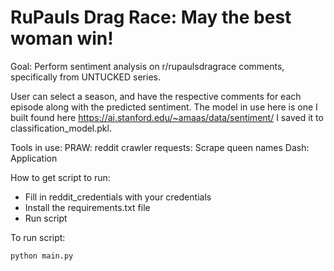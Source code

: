 # RuPauls Drag Race: May the best woman win!

Goal: Perform sentiment analysis on r/rupaulsdragrace comments, specifically from UNTUCKED series. 

User can select a season, and have the respective comments for each episode along with the predicted sentiment. The model in use here is one I built found here https://ai.stanford.edu/~amaas/data/sentiment/ I saved it to classification_model.pkl. 

Tools in use:
PRAW: reddit crawler
requests: Scrape queen names
Dash: Application


How to get script to run:
- Fill in reddit_credentials with your credentials
- Install the requirements.txt file
- Run script


To run script:

`python main.py`



